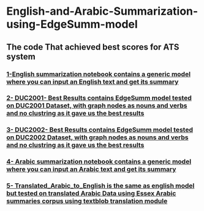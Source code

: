 # English-and-Arabic-Summarization-using-EdgeSumm-model

## The code That achieved best scores for ATS system
### [1-English summarization notebook contains a generic model where you can input an English text and get its summary](https://github.com/Rahma-Farag/English-and-Arabic-Summarization-using-EdgeSumm-model/blob/main/English%20summarization.ipynb)

### [2- DUC2001- Best Results contains EdgeSumm model tested on DUC2001 Dataset, with graph nodes as nouns and verbs and no clustring as it gave us the best results](https://github.com/Rahma-Farag/English-and-Arabic-Summarization-using-EdgeSumm-model/blob/main/DUC2001%20-Best%20Results.ipynb)

### [3- DUC2002- Best Results contains EdgeSumm model tested on DUC2002 Dataset, with graph nodes as nouns and verbs and no clustring as it gave us the best results](https://github.com/Rahma-Farag/English-and-Arabic-Summarization-using-EdgeSumm-model/blob/main/DUC2002_Best%20results.ipynb)

### [4- Arabic summarization notebook contains a generic model where you can input an Arabic text and get its summary](https://github.com/Rahma-Farag/English-and-Arabic-Summarization-using-EdgeSumm-model/blob/main/Arabic%20summarization.ipynb)

### [5- Translated_Arabic_to_English is the same as english model but tested on translated Arabic Data using Essex Arabic summaries corpus using textblob translation module](https://github.com/Rahma-Farag/English-and-Arabic-Summarization-using-EdgeSumm-model/blob/main/Translate_Arabic_To_English.ipynb)
